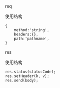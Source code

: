 

req 

使用结构

```
{
    method:'string',
    headers:{},
    path:'pathname',
}
```

res

使用结构

```
res.status(statusCode);
res.setHeader(k, v);
res.send(body);
```